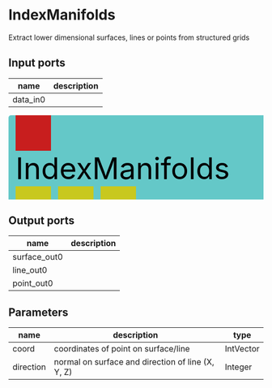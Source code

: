 
# IndexManifolds
Extract lower dimensional surfaces, lines or points from structured grids

## Input ports
|name|description|
|-|-|
|data_in0||


<svg width="638.3999999999999" height="210" >
<rect x="0" y="0" width="638.3999999999999" height="210" rx="5" ry="5" style="fill:#64c8c8ff;" />
<rect x="14.0" y="0" width="70" height="70" rx="0" ry="0" style="fill:#c81e1eff;" >
<title>data_in0</title></rect>
<title>data_in0</title></rect><rect x="14.0" y="140" width="70" height="70" rx="0" ry="0" style="fill:#c8c81eff;" >
<title>surface_out0</title></rect>
<rect x="98.0" y="140" width="70" height="70" rx="0" ry="0" style="fill:#c8c81eff;" >
<title>line_out0</title></rect>
<rect x="182.0" y="140" width="70" height="70" rx="0" ry="0" style="fill:#c8c81eff;" >
<title>point_out0</title></rect>
<text x="14.0" y="126.0" font-size="4.2em">IndexManifolds</text></svg>

## Output ports
|name|description|
|-|-|
|surface_out0||
|line_out0||
|point_out0||


## Parameters
|name|description|type|
|-|-|-|
|coord|coordinates of point on surface/line|IntVector|
|direction|normal on surface and direction of line (X, Y, Z)|Integer|

